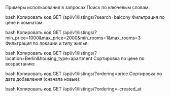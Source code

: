 Примеры использования в запросах
Поиск по ключевым словам:

bash
Копировать код
GET /api/v1/listings/?search=balcony
Фильтрация по цене и комнатам:

bash
Копировать код
GET /api/v1/listings/?min_price=1000&max_price=2000&min_rooms=1&max_rooms=3
Фильтрация по локации и типу жилья:

bash
Копировать код
GET /api/v1/listings/?location=Berlin&housing_type=apartment
Сортировка по цене по возрастанию:

bash
Копировать код
GET /api/v1/listings/?ordering=price
Сортировка по дате добавления (сначала новые):

bash
Копировать код
GET /api/v1/listings/?ordering=-created_at